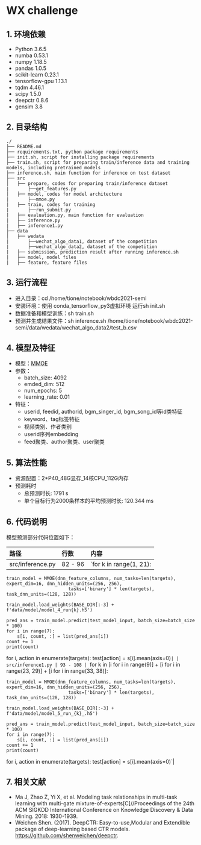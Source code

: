 # WX challenge

## **1. 环境依赖**


- Python 3.6.5
- numba 0.53.1
- numpy 1.18.5
- pandas 1.0.5
- scikit-learn 0.23.1
- tensorflow-gpu 1.13.1
- tqdm 4.46.1
- scipy 1.5.0
- deepctr 0.8.6
- gensim 3.8

    
## **2. 目录结构**

```
./
├── README.md
├── requirements.txt, python package requirements 
├── init.sh, script for installing package requirements
├── train.sh, script for preparing train/inference data and training models, including pretrained models
├── inference.sh, main function for inference on test dataset
├── src
│   ├── prepare, codes for preparing train/inference dataset
|       ├──get_features.py   
│   ├── model, codes for model architecture
|       ├──mmoe.py  
|   ├── train, codes for training 
|       ├──run_submit.py
|   ├── evaluation.py, main function for evaluation 
|   ├── inference.py
|   ├── inference1.py
├── data
│   ├── wedata
|       ├──wechat_algo_data1, dataset of the competition
|       ├──wechat_algo_data2, dataset of the competition
|   ├── submission, prediction result after running inference.sh
|   ├── model, model files
|   ├── feature, feature files
```

## **3. 运行流程**

- 进入目录：cd /home/tione/notebook/wbdc2021-semi
- 安装环境：使用 conda_tensorflow_py3虚拟环境 运行sh init.sh
- 数据准备和模型训练：sh train.sh
- 预测并生成结果文件：sh inference.sh /home/tione/notebook/wbdc2021-semi/data/wedata/wechat_algo_data2/test_b.csv


## **4. 模型及特征**
- 模型：[MMOE](https://dl.acm.org/doi/pdf/10.1145/3219819.3220007)
- 参数：
    - batch_size: 4092
    - emded_dim: 512
    - num_epochs: 5
    - learning_rate: 0.01
- 特征：
    - userid, feedid, authorid, bgm_singer_id, bgm_song_id等id类特征
    - keyword、tag标签特征
    - 视频类别、作者类别
    - userid序列embedding
    - feed聚类、author聚类、user聚类

## **5. 算法性能**

- 资源配置：2*P40_48G显存_14核CPU_112G内存
- 预测耗时
     - 总预测时长: 1791 s
     - 单个目标行为2000条样本的平均预测时长: 120.344 ms
     
## **6. 代码说明**

模型预测部分代码位置如下：

| 路径 | 行数 | 内容 |
| :--- | :--- | :--- |
| src/inference.py | 82 - 96 | `for k in range(1, 21):

    train_model = MMOE(dnn_feature_columns, num_tasks=len(targets), expert_dim=16, dnn_hidden_units=(256, 256),
                           tasks=['binary'] * len(targets), task_dnn_units=(128, 128))

    train_model.load_weights(BASE_DIR[:-3] + f'data/model/model_4_run{k}.h5')

    pred_ans = train_model.predict(test_model_input, batch_size=batch_size * 100)
    for i in range(7):
        s[i, count, :] = list(pred_ans[i])
    count += 1
    print(count)
    
for i, action in enumerate(targets):
    test[action] = s[i].mean(axis=0)`|
| src/inference1.py | 93 - 108 | `for k in [i for i in range(9)] + [i for i in range(23, 29)] + [i for i in range(33, 38)]:  
    
    train_model = MMOE(dnn_feature_columns, num_tasks=len(targets), expert_dim=16, dnn_hidden_units=(256, 256),
                           tasks=['binary'] * len(targets), task_dnn_units=(128, 128))

    train_model.load_weights(BASE_DIR[:-3] + f'data/model/model_5_run_{k}_.h5')

    pred_ans = train_model.predict(test_model_input, batch_size=batch_size * 100)
    for i in range(7):
        s[i, count, :] = list(pred_ans[i])
    count += 1
    print(count)
    
    
for i, action in enumerate(targets):
    test[action] = s[i].mean(axis=0)`|

## **7. 相关文献**
* Ma J, Zhao Z, Yi X, et al. Modeling task relationships in multi-task learning with multi-gate mixture-of-experts[C]//Proceedings of the 24th ACM SIGKDD International Conference on Knowledge Discovery & Data Mining. 2018: 1930-1939.
* Weichen Shen. (2017). DeepCTR: Easy-to-use,Modular and Extendible package of deep-learning based CTR models. https://github.com/shenweichen/deepctr.



